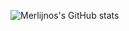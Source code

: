 ![Merlijnos's GitHub stats](https://github-readme-stats.vercel.app/api?username=Merlijnos&hide=contribs,prs&show_icons=true&theme=github_dark )
